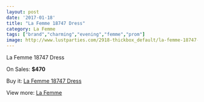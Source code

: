```yaml
---
layout: post
date: '2017-01-18'
title: "La Femme 18747 Dress"
category: La Femme
tags: ["brand","charming","evening","femme","prom"]
image: http://www.lustparties.com/2918-thickbox_default/la-femme-18747-dress.jpg
---
```

La Femme 18747 Dress

On Sales: **$470**
<a href="https://www.lustparties.com/en/la-femme/949-la-femme-18747-dress.html"><amp-img layout="responsive" width="600" height="600" src="//www.lustparties.com/2918-thickbox_default/la-femme-18747-dress.jpg" alt="La Femme 18747 Dress 0" /></a>
<a href="https://www.lustparties.com/en/la-femme/949-la-femme-18747-dress.html"><amp-img layout="responsive" width="600" height="600" src="//www.lustparties.com/2919-thickbox_default/la-femme-18747-dress.jpg" alt="La Femme 18747 Dress 1" /></a>

Buy it: [La Femme 18747 Dress](https://www.lustparties.com/en/la-femme/949-la-femme-18747-dress.html "La Femme 18747 Dress")

View more: [La Femme](https://www.lustparties.com/en/4-la-femme "La Femme")
